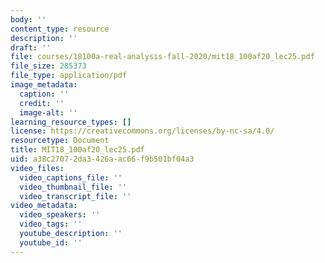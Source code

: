 ```yaml
---
body: ''
content_type: resource
description: ''
draft: ''
file: courses/18100a-real-analysis-fall-2020/mit18_100af20_lec25.pdf
file_size: 285373
file_type: application/pdf
image_metadata:
  caption: ''
  credit: ''
  image-alt: ''
learning_resource_types: []
license: https://creativecommons.org/licenses/by-nc-sa/4.0/
resourcetype: Document
title: MIT18_100af20_lec25.pdf
uid: a38c2707-2da3-426a-ac66-f9b501bf04a3
video_files:
  video_captions_file: ''
  video_thumbnail_file: ''
  video_transcript_file: ''
video_metadata:
  video_speakers: ''
  video_tags: ''
  youtube_description: ''
  youtube_id: ''
---
```

